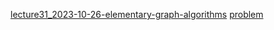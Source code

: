 [lecture31_2023-10-26-elementary-graph-algorithms](../../mooc/hias-algorithm/lecture31_2023-10-26-elementary-graph-algorithms.pdf#page=21)
[problem](../../mooc/hias-algorithm/problem.pdf#page=20)